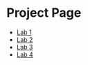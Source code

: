 # Project Page

<ul>
    <li><a href="lab1demo/index.html">Lab 1</a></li>
    <li><a href="lab2demo/index.html">Lab 2</a></li>
    <li><a href="lab3demo/index.html">Lab 3</a></li>
    <li><a href="lab4demo/index.html">Lab 4</a></li>
</ul>
